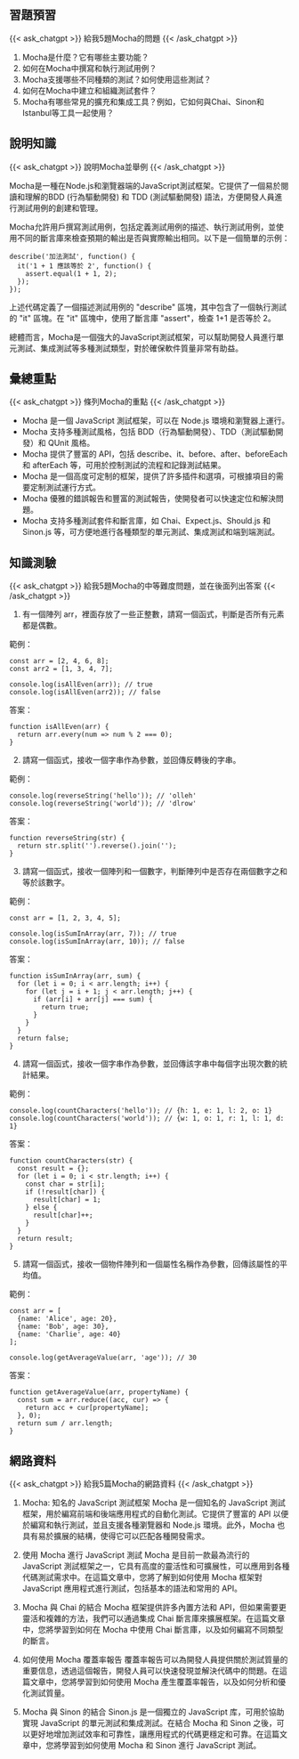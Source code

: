 ## 習題預習
{{< ask_chatgpt >}}
給我5題Mocha的問題
{{< /ask_chatgpt >}}



1. Mocha是什麼？它有哪些主要功能？
2. 如何在Mocha中撰寫和執行測試用例？
3. Mocha支援哪些不同種類的測試？如何使用這些測試？
4. 如何在Mocha中建立和組織測試套件？
5. Mocha有哪些常見的擴充和集成工具？例如，它如何與Chai、Sinon和Istanbul等工具一起使用？   

## 說明知識
{{< ask_chatgpt >}}
說明Mocha並舉例
{{< /ask_chatgpt >}}



Mocha是一種在Node.js和瀏覽器端的JavaScript測試框架。它提供了一個易於閱讀和理解的BDD (行為驅動開發) 和 TDD (測試驅動開發) 語法，方便開發人員進行測試用例的創建和管理。

Mocha允許用戶撰寫測試用例，包括定義測試用例的描述、執行測試用例，並使用不同的斷言庫來檢查預期的輸出是否與實際輸出相同。以下是一個簡單的示例：

```
describe('加法測試', function() {
  it('1 + 1 應該等於 2', function() {
    assert.equal(1 + 1, 2);
  });
});
```

上述代碼定義了一個描述測試用例的 "describe" 區塊，其中包含了一個執行測試的 "it" 區塊。在 "it" 區塊中，使用了斷言庫 "assert"，檢查 1+1 是否等於 2。

總體而言，Mocha是一個強大的JavaScript測試框架，可以幫助開發人員進行單元測試、集成測試等多種測試類型，對於確保軟件質量非常有助益。   

## 彙總重點
{{< ask_chatgpt >}}
條列Mocha的重點
{{< /ask_chatgpt >}}



- Mocha 是一個 JavaScript 測試框架，可以在 Node.js 環境和瀏覽器上運行。
- Mocha 支持多種測試風格，包括 BDD（行為驅動開發）、TDD（測試驅動開發）和 QUnit 風格。
- Mocha 提供了豐富的 API，包括 describe、it、before、after、beforeEach 和 afterEach 等，可用於控制測試的流程和記錄測試結果。
- Mocha 是一個高度可定制的框架，提供了許多插件和選項，可根據項目的需要定制測試運行方式。
- Mocha 優雅的錯誤報告和豐富的測試報告，使開發者可以快速定位和解決問題。
- Mocha 支持多種測試套件和斷言庫，如 Chai、Expect.js、Should.js 和 Sinon.js 等，可方便地進行各種類型的單元測試、集成測試和端到端測試。   

## 知識測驗
{{< ask_chatgpt >}}
給我5題Mocha的中等難度問題，並在後面列出答案
{{< /ask_chatgpt >}}



1. 有一個陣列 arr，裡面存放了一些正整數，請寫一個函式，判斷是否所有元素都是偶數。

範例：

```
const arr = [2, 4, 6, 8];
const arr2 = [1, 3, 4, 7];

console.log(isAllEven(arr)); // true
console.log(isAllEven(arr2)); // false
```

答案：

```
function isAllEven(arr) {
  return arr.every(num => num % 2 === 0);
}
```

2. 請寫一個函式，接收一個字串作為參數，並回傳反轉後的字串。

範例：

```
console.log(reverseString('hello')); // 'olleh'
console.log(reverseString('world')); // 'dlrow'
```

答案：

```
function reverseString(str) {
  return str.split('').reverse().join('');
}
```

3. 請寫一個函式，接收一個陣列和一個數字，判斷陣列中是否存在兩個數字之和等於該數字。

範例：

```
const arr = [1, 2, 3, 4, 5];

console.log(isSumInArray(arr, 7)); // true
console.log(isSumInArray(arr, 10)); // false
```

答案：

```
function isSumInArray(arr, sum) {
  for (let i = 0; i < arr.length; i++) {
    for (let j = i + 1; j < arr.length; j++) {
      if (arr[i] + arr[j] === sum) {
        return true;
      }
    }
  }
  return false;
}
```

4. 請寫一個函式，接收一個字串作為參數，並回傳該字串中每個字出現次數的統計結果。

範例：

```
console.log(countCharacters('hello')); // {h: 1, e: 1, l: 2, o: 1}
console.log(countCharacters('world')); // {w: 1, o: 1, r: 1, l: 1, d: 1}
```

答案：

```
function countCharacters(str) {
  const result = {};
  for (let i = 0; i < str.length; i++) {
    const char = str[i];
    if (!result[char]) {
      result[char] = 1;
    } else {
      result[char]++;
    }
  }
  return result;
}
```

5. 請寫一個函式，接收一個物件陣列和一個屬性名稱作為參數，回傳該屬性的平均值。

範例：

```
const arr = [
  {name: 'Alice', age: 20},
  {name: 'Bob', age: 30},
  {name: 'Charlie', age: 40}
];

console.log(getAverageValue(arr, 'age')); // 30
```

答案：

```
function getAverageValue(arr, propertyName) {
  const sum = arr.reduce((acc, cur) => {
    return acc + cur[propertyName];
  }, 0);
  return sum / arr.length;
}
```   

## 網路資料
{{< ask_chatgpt >}}
給我5篇Mocha的網路資料
{{< /ask_chatgpt >}}



1. Mocha: 知名的 JavaScript 測試框架
Mocha 是一個知名的 JavaScript 測試框架，用於編寫前端和後端應用程式的自動化測試。它提供了豐富的 API 以便於編寫和執行測試，並且支援各種瀏覽器和 Node.js 環境。此外，Mocha 也具有易於擴展的結構，使得它可以匹配各種開發需求。

2. 使用 Mocha 進行 JavaScript 測試
Mocha 是目前一款最為流行的 JavaScript 測試框架之一，它具有高度的靈活性和可擴展性，可以應用到各種代碼測試需求中。在這篇文章中，您將了解到如何使用 Mocha 框架對 JavaScript 應用程式進行測試，包括基本的語法和常用的 API。

3. Mocha 與 Chai 的結合
Mocha 框架提供許多內置方法和 API，但如果需要更靈活和複雜的方法，我們可以通過集成 Chai 斷言庫來擴展框架。在這篇文章中，您將學習到如何在 Mocha 中使用 Chai 斷言庫，以及如何編寫不同類型的斷言。

4. 如何使用 Mocha 覆蓋率報告
覆蓋率報告可以為開發人員提供關於測試質量的重要信息，透過這個報告，開發人員可以快速發現並解決代碼中的問題。在這篇文章中，您將學習到如何使用 Mocha 產生覆蓋率報告，以及如何分析和優化測試質量。

5. Mocha 與 Sinon 的結合
Sinon.js 是一個獨立的 JavaScript 库，可用於協助實現 JavaScript 的單元測試和集成測試。在結合 Mocha 和 Sinon 之後，可以更好地增加測試效率和可靠性，讓應用程式的代碼更穩定和可靠。在這篇文章中，您將學習到如何使用 Mocha 和 Sinon 進行 JavaScript 測試。   

